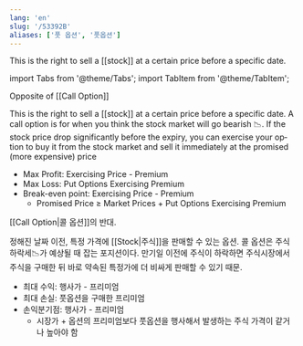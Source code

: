 ```yaml
---
lang: 'en'
slug: '/53392B'
aliases: ['풋 옵션', '풋옵션']
---
```


This is the right to sell a [[stock]] at a certain price before a specific date.

import Tabs from '@theme/Tabs';
import TabItem from '@theme/TabItem';

<Tabs groupId='lang' queryString>
<TabItem value='en' label='English 🇺🇸' lang='en-US' default>
<div lang='en-US'>

Opposite of [[Call Option]]

This is the right to sell a [[stock]] at a certain price before a specific date.
A call option is for when you think the stock market will go bearish 📉.
If the stock price drop significantly before the expiry, you can exercise your option to buy it from the stock market and sell it immediately at the promised (more expensive) price

- Max Profit: Exercising Price - Premium
- Max Loss: Put Options Exercising Premium
- Break-even point: Exercising Price - Premium
  - Promised Price ≥ Market Prices + Put Options Exercising Premium

</div>
</TabItem>
<TabItem value='ko' label='한국어 🇰🇷' lang='ko-KR'>
<div lang='ko-KR'>

[[Call Option|콜 옵션]]의 반대.

정해진 날짜 이전, 특정 가격에 [[Stock|주식]]을 판매할 수 있는 옵션.
콜 옵션은 주식 하락세📉가 예상될 때 잡는 포지션이다.
만기일 이전에 주식이 하락하면 주식시장에서 주식을 구매한 뒤 바로 약속된 특정가에 더 비싸게 판매할 수 있기 때문.

- 최대 수익: 행사가 - 프리미엄
- 최대 손실: 풋옵션을 구매한 프리미엄
- 손익분기점: 행사가 - 프리미엄
  - 시장가 + 옵션의 프리미엄보다 풋옵션을 행사해서 발생하는 주식 가격이 같거나 높아야 함

</div>
</TabItem>
</Tabs>
